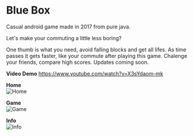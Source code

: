 # Blue Box
Casual android game made in 2017 from pure java.

Let's make your commuting a little less boring?

One thumb is what you need, avoid falling blocks and get all lifes. As time passes it gets faster, like your commute after playing this game. Chalenge your friends, compare high scores. Updates coming soon.

**Video Demo**
https://www.youtube.com/watch?v=X3sYdaom-mk

**Home**<br>
![Home](https://github.com/guiquintelas/blue-box/blob/master/static/home.png)

**Game**<br>
![Game](https://github.com/guiquintelas/blue-box/blob/master/static/game.png)

**Info**<br>
![Info](https://github.com/guiquintelas/blue-box/blob/master/static/info.png)
